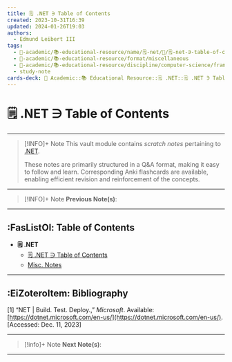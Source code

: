 ```yaml
---
title: 🗒️ .NET ∋ Table of Contents
created: 2023-10-31T16:39
updated: 2024-01-26T19:03
authors:
  - Edmund Leibert III
tags:
  - 🔴-academic/📚-educational-resource/name/🗒️-net/🔖/🗒️-net-∋-table-of-contents
  - 🔴-academic/📚-educational-resource/format/miscellaneous
  - 🔴-academic/📚-educational-resource/discipline/computer-science/framework/net
  - study-note
cards-deck: 🔴 Academic::📚 Educational Resource::🗒️ .NET::🗒️ .NET ∋ Table of Contents
---
```


# 🗒️ .NET ∋ Table of Contents

---

> [!INFO]+ Note 
> This vault module contains *scratch notes* pertaining to [.NET](https://dotnet.microsoft.com/en-us/). 
> 
> These notes are primarily structured in a Q&A format, making it easy to follow and learn. Corresponding Anki flashcards are available, enabling efficient revision and reinforcement of the concepts.

---

> [!INFO]+ Note
> **Previous Note(s)**:
>  

---

## :FasListOl: Table of Contents

- **🗒️ .NET**
	- [🗒️ .NET ∋ Table of Contents](the-vault/src/🔴%20Academic/📚%20Educational%20Resources/🗒️%20.NET/🗒️%20.NET%20∋%20Table%20of%20Contents.md)
	- [Misc. Notes](the-vault/src/🔴%20Academic/📚%20Educational%20Resources/🗒️%20.NET/Misc.%20Notes.md)

---

## :EiZoteroItem: Bibliography

\[1\]
“NET | Build. Test. Deploy.,” _Microsoft_. Available: [https://dotnet.microsoft.com/en-us/](https://dotnet.microsoft.com/en-us/). [Accessed: Dec. 11, 2023]

---

> [!info]+ Note
> **Next Note(s)**:
>  

---
